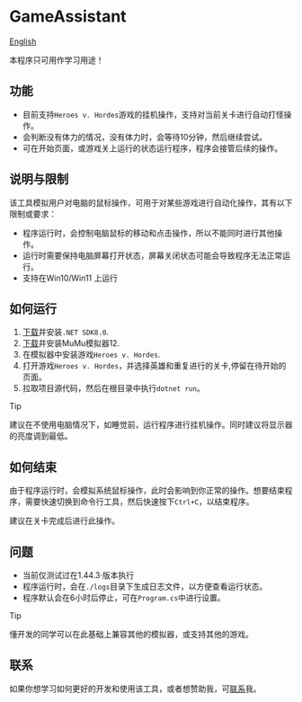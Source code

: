 # GameAssistant

[English](./README_en.md)

本程序只可用作学习用途！

## 功能

- 目前支持`Heroes v. Hordes`游戏的挂机操作，支持对当前关卡进行自动打怪操作。
- 会判断没有体力的情况，没有体力时，会等待10分钟，然后继续尝试。
- 可在开始页面，或游戏关上运行的状态运行程序，程序会接管后续的操作。

## 说明与限制

该工具模拟用户对电脑的鼠标操作，可用于对某些游戏进行自动化操作，其有以下限制或要求：

- 程序运行时，会控制电脑鼠标的移动和点击操作，所以不能同时进行其他操作。
- 运行时需要保持电脑屏幕打开状态，屏幕关闭状态可能会导致程序无法正常运行。
- 支持在Win10/Win11 上运行

## 如何运行

1. [下载](https://dotnet.microsoft.com/en-us/download)并安装`.NET SDK8.0`.
2. [下载](https://mumu.163.com/)并安装MuMu模拟器12.
3. 在模拟器中安装游戏`Heroes v. Hordes`.
4. 打开游戏`Heroes v. Hordes`，并选择英雄和重复进行的关卡,停留在待开始的页面。
5. 拉取项目源代码，然后在根目录中执行`dotnet run`。

> [!TIP]
> 建议在不使用电脑情况下，如睡觉前，运行程序进行挂机操作。同时建议将显示器的亮度调到最低。

## 如何结束

由于程序运行时，会模拟系统鼠标操作，此时会影响到你正常的操作。想要结束程序，需要快速切换到命令行工具，然后快速按下`Ctrl+C`，以结束程序。

建议在关卡完成后进行此操作。

## 问题

- 当前仅测试过在1.44.3·版本执行
- 程序运行时，会在`./logs`目录下生成日志文件，以方便查看运行状态。
- 程序默认会在6小时后停止，可在`Program.cs`中进行设置。

> [!TIP]
> 懂开发的同学可以在此基础上兼容其他的模拟器，或支持其他的游戏。

## 联系

如果你想学习如何更好的开发和使用该工具，或者想赞助我，可[联系](mailto:zpty@outlook.com)我。
